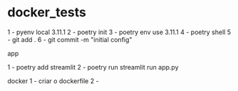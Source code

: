 # docker_tests
1 - pyenv local 3.11.1
2 - poetry init
3 - poetry env use 3.11.1
4 - poetry shell
5 - git add .
6 - git commit -m "initial config" 

app

1 - poetry add streamlit
2 - poetry run streamlit run app.py

docker
1 - criar o dockerfile
2 - 